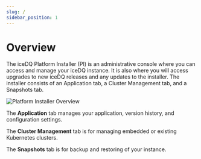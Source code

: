 ```yaml
---
slug: /
sidebar_position: 1
---
```


# Overview

The iceDQ Platform Installer (PI) is an administrative console where you can access and manage your iceDQ instance. It is also where you will access upgrades to new iceDQ releases and any updates to the installer. The installer consists of an Application tab, a Cluster Management tab, and a Snapshots tab.

![Platform Installer Overview](/img/platform-installer-tabs.png)

The **Application** tab manages your application, version history, and configuration settings. 

The **Cluster Management** tab is for managing embedded or existing Kubernetes clusters. 

The **Snapshots** tab is for backup and restoring of your instance.